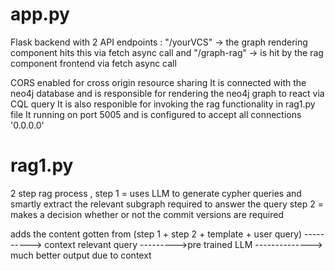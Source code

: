 # app.py

Flask backend with 2 API endpoints :
"/yourVCS" -> the graph rendering component hits this via fetch async call and 
"/graph-rag" -> is hit by the rag component frontend via fetch async call


CORS enabled for cross origin resource sharing
It is connected with the neo4j database and is responsible for rendering the neo4j graph to react via CQL query
It is also responible for invoking the rag functionality in rag1.py file
It running on port 5005 and is configured to accept all connections '0.0.0.0' 



# rag1.py 

2 step rag process , 
step 1 = uses LLM to generate cypher queries and smartly extract the relevant subgraph required to answer the query
step 2 = makes a decision whether or not the commit versions are required

adds the content gotten from (step 1 + step 2 + template + user query) ----------> context relevant query --------->pre trained LLM --------------> much better output due to context 

